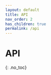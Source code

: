 ```yaml
---
layout: default
title: API
nav_order: 2
has_children: true
permalink: /api
---
```

# API

{: .no_toc}
